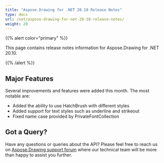 ```yaml
---
title: "Aspose.Drawing for .NET 20.10 Release Notes"
type: docs
url: /net/aspose-drawing-for-net-20-10-release-notes/
weight: 20
---
```


{{% alert color="primary" %}} 

This page contains release notes information for Aspose.Drawing for .NET 20.10.

{{% /alert %}} 
## **Major Features**
Several improvements and features were added this month. The most notable are:

- Added the ability to use HatchBrush with different styles
- Added support for text styles such as underline and strikeout
- Fixed name case provided by PrivateFontCollection
## **Got a Query?**
Have any questions or queries about the API? Please feel free to reach us on [Aspose.Drawing support forum](https://forum.aspose.com/c/drawing) where our technical team will be more than happy to assist you further.
